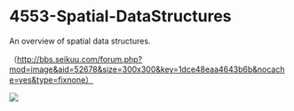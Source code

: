 # 4553-Spatial-DataStructures
An overview of spatial data structures.

（http://bbs.seikuu.com/forum.php?mod=image&aid=52678&size=300x300&key=1dce48eaa4643b6b&nocache=yes&type=fixnone）

![](http://f.cl.ly/items/0D3Y183S0B011I0Q3A3O/spatial_image.gif)
